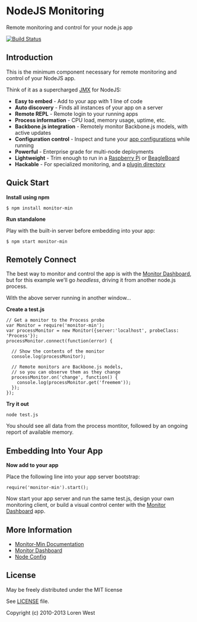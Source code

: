 NodeJS Monitoring
=================

Remote monitoring and control for your node.js app

[![Build Status](https://secure.travis-ci.org/lorenwest/monitor-min.png?branch=master)](https://travis-ci.org/lorenwest/monitor-min)

Introduction
------------

This is the minimum component necessary for remote monitoring and control of your NodeJS app.

Think of it as a supercharged [JMX](http://www.google.com/search?q=jmx&btnI) for NodeJS:

* **Easy to embed** - Add to your app with 1 line of code
* **Auto discovery** - Finds all instances of your app on a server
* **Remote REPL** - Remote login to your running apps
* **Process information** - CPU load, memory usage, uptime, etc.
* **Backbone.js integration** - Remotely monitor Backbone.js models, with active updates
* **Configuration control** - Inspect and tune your [app configurations](https://github.com/lorenwest/node-config) while running
* **Powerful** - Enterprise grade for multi-node deployments
* **Lightweight** - Trim enough to run in a [Raspberry Pi](http://www.raspberrypi.org/faqs) or [BeagleBoard](http://beagleboard.org)
* **Hackable** - For specialized monitoring, and a [plugin directory](https://github.com/lorenwest/monitor-min/wiki)

Quick Start
-----------

**Install using npm**

    $ npm install monitor-min

**Run standalone**

Play with the built-in server before embedding into your app:

    $ npm start monitor-min

Remotely Connect
----------------

The best way to monitor and control the app is with the
[Monitor Dashboard](http://lorenwest.github.com/node-monitor), but for this
example we'll go <i>headless</i>, driving it from another node.js process.

With the above server running in another window...

**Create a test.js**

    // Get a monitor to the Process probe
    var Monitor = require('monitor-min');
    var processMonitor = new Monitor({server:'localhost', probeClass: 'Process'});
    processMonitor.connect(function(error) {

      // Show the contents of the monitor
      console.log(processMonitor);

      // Remote monitors are Backbone.js models,
      // so you can observe them as they change
      processMonitor.on('change', function() {
        console.log(processMonitor.get('freemem'));
      });
    });

**Try it out**

    node test.js

You should see all data from the process montitor, followed by an ongoing report
of available memory.


Embedding Into Your App
-----------------------

**Now add to your app**

Place the following line into your app server bootstrap:

    require('monitor-min').start();

Now start your app server and run the same test.js, design your own
monitoring client, or build a visual control center with the
[Monitor Dashboard](http://lorenwest.github.com/node-monitor) app.

More Information
----------------

* [Monitor-Min Documentation](http://lorenwest.github.com/monitor-min)
* [Monitor Dashboard](https://github.com/lorenwest/node-monitor)
* [Node Config](https://github.com/lorenwest/node-config)

License
-------

May be freely distributed under the MIT license

See [LICENSE](https://github.com/lorenwest/monitor-min/blob/master/LICENSE) file.

Copyright (c) 2010-2013 Loren West
